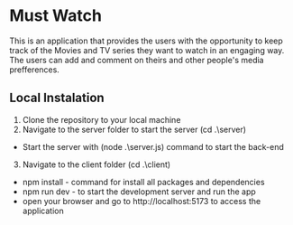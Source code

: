 # Must Watch

This is an application that provides the users with the opportunity to keep track of the Movies and TV series they want to watch in an engaging way. The users can add and comment on theirs and other people's media prefferences. 

## Local Instalation 

1. Clone the repository to your local machine
2. Navigate to the server folder to start the server (cd .\server)
- Start the server with (node .\server.js) command to start the back-end
3. Navigate to the client folder (cd .\client)
- npm install - command for install all packages and dependencies
- npm run dev - to start the development server and run the app
- open your browser and go to http://localhost:5173 to access the application